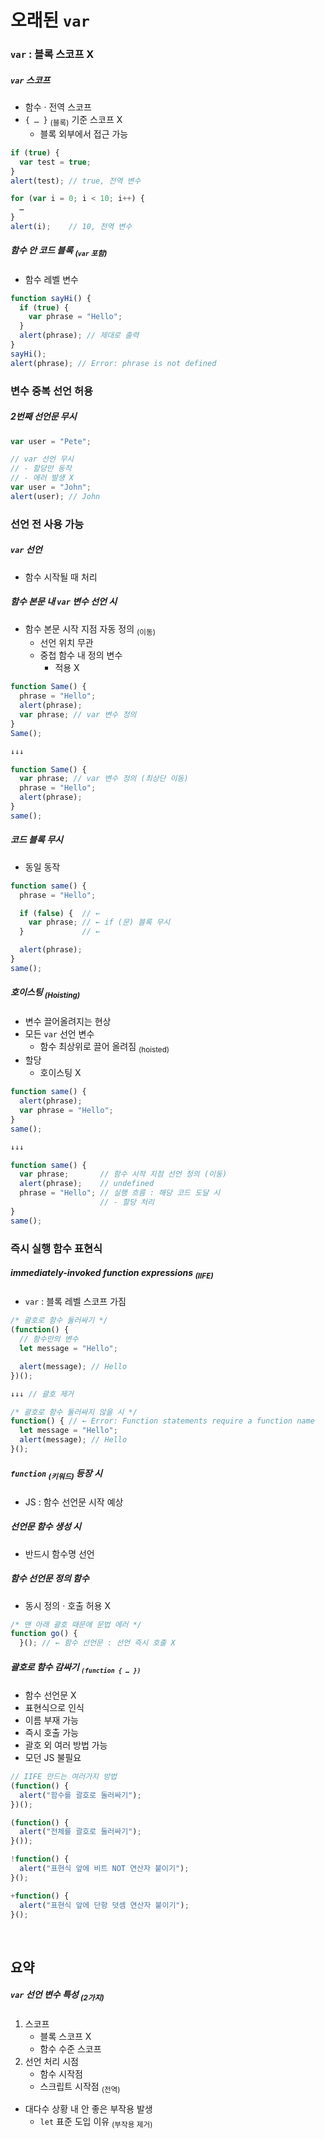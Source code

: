 오래된 `var`
=========

### `var` : 블록 스코프 X

##### `var` 스코프
- 함수 · 전역 스코프
- `{ … }` <sub>(블록)</sub> 기준 스코프 X
  - 블록 외부에서 접근 가능
```javascript
if (true) {
  var test = true;
}
alert(test); // true, 전역 변수

for (var i = 0; i < 10; i++) {
  …
}
alert(i);    // 10, 전역 변수
```

##### 함수 안 코드 블록 <sub>(`var` 포함)</sub>
- 함수 레벨 변수
```javascript
function sayHi() {
  if (true) {
    var phrase = "Hello";
  }
  alert(phrase); // 제대로 출력
}
sayHi();
alert(phrase); // Error: phrase is not defined
```

### 변수 중복 선언 허용

##### 2번째 선언문 무시
```javascript
var user = "Pete";

// var 선언 무시
// - 할당만 동작
// - 에러 발생 X
var user = "John";
alert(user); // John
```

### 선언 전 사용 가능

##### `var` 선언
- 함수 시작될 때 처리

##### 함수 본문 내 `var` 변수 선언 시
- 함수 본문 시작 지점 자동 정의 <sub>(이동)</sub>
  - 선언 위치 무관
  - 중첩 함수 내 정의 변수
    - 적용 X
```javascript
function Same() {
  phrase = "Hello";
  alert(phrase);
  var phrase; // var 변수 정의
}
Same();

↓↓↓

function Same() {
  var phrase; // var 변수 정의 (최상단 이동)
  phrase = "Hello";
  alert(phrase);
}
same();
```

##### 코드 블록 무시
- 동일 동작
```javascript
function same() {
  phrase = "Hello";

  if (false) {  // ←
    var phrase; // ← if (문) 블록 무시
  }             // ←

  alert(phrase);
}
same();
```

##### 호이스팅 <sub>(Hoisting)</sub>
- 변수 끌어올려지는 현상
- 모든 `var` 선언 변수
  - 함수 최상위로 끌어 올려짐 <sub>(hoisted)</sub>
- 할당
  - 호이스팅 X
```javascript
function same() {
  alert(phrase);
  var phrase = "Hello";
}
same();

↓↓↓

function same() {
  var phrase;       // 함수 시작 지점 선언 정의 (이동)
  alert(phrase);    // undefined
  phrase = "Hello"; // 실행 흐름 : 해당 코드 도달 시
                    // - 할당 처리
}
same();
```

### 즉시 실행 함수 표현식

##### immediately-invoked function expressions <sub>(IIFE)</sub>
- `var` : 블록 레벨 스코프 가짐
```javascript
/* 괄호로 함수 둘러싸기 */
(function() {
  // 함수만의 변수
  let message = "Hello";

  alert(message); // Hello
})();

↓↓↓ // 괄호 제거

/* 괄호로 함수 둘러싸지 않을 시 */
function() { // ← Error: Function statements require a function name
  let message = "Hello";
  alert(message); // Hello
}();
```

##### `function` <sub>(키워드)</sub> 등장 시
- JS : 함수 선언문 시작 예상

##### 선언문 함수 생성 시
- 반드시 함수명 선언

##### 함수 선언문 정의 함수
- 동시 정의 · 호출 허용 X
```javascript
/* 맨 아래 괄호 때문에 문법 에러 */
function go() {
  }(); // ← 함수 선언문 : 선언 즉시 호출 X
```

##### 괄호로 함수 감싸기 <sub>`(function { … })`</sub>
- 함수 선언문 X
- 표현식으로 인식
- 이름 부재 가능
- 즉시 호출 가능
- 괄호 외 여러 방법 가능
- 모던 JS 불필요
```javascript
// IIFE 만드는 여러가지 방법
(function() {
  alert("함수를 괄호로 둘러싸기");
})();

(function() {
  alert("전체를 괄호로 둘러싸기");
}());

!function() {
  alert("표현식 앞에 비트 NOT 연산자 붙이기");
}();

+function() {
  alert("표현식 앞에 단항 덧셈 연산자 붙이기");
}();
```

<br />

## 요약

##### `var` 선언 변수 특성 <sub>(2가지)</sub>
1. 스코프
    - 블록 스코프 X
    - 함수 수준 스코프
2. 선언 처리 시점
    - 함수 시작점
    - 스크립트 시작점 <sub>(전역)</sub>
- 대다수 상황 내 안 좋은 부작용 발생
  - `let` 표준 도입 이유 <sub>(부작용 제거)</sub>
